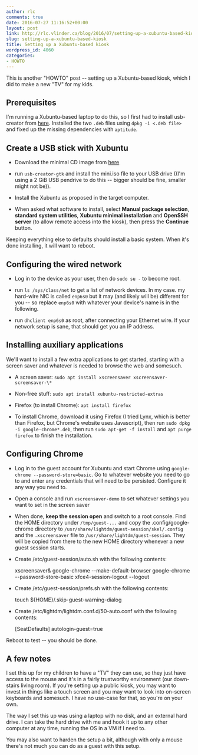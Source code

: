 ```yaml
---
author: rlc
comments: true
date: 2016-07-27 11:16:52+00:00
layout: post
link: http://rlc.vlinder.ca/blog/2016/07/setting-up-a-xubuntu-based-kiosk/
slug: setting-up-a-xubuntu-based-kiosk
title: Setting up a Xubuntu-based kiosk
wordpress_id: 4060
categories:
- HOWTO
---
```


This is another "HOWTO" post -- setting up a Xubuntu-based kiosk, which I did to make a new "TV" for my kids.

<!--more-->



## Prerequisites


I'm running a Xubuntu-based laptop to do this, so I first had to install usb-creator from [here](https://launchpad.net/usb-creator). Installed the two `.deb` files using `dpkg -i <.deb file>` and fixed up the missing dependencies with `aptitude`.



## Create a USB stick with Xubuntu





	
  * Download the minimal CD image from [here](https://help.ubuntu.com/community/Installation/MinimalCD)

	
  * run `usb-creator-gtk` and install the mini.iso file to your USB drive ((I'm using a 2 GiB USB pendrive to do this -- bigger should be fine, smaller might not be)).

	
  * Install the Xubuntu as proposed in the target computer.

	
  * When asked what software to install, select **Manual package selection**, **standard system utilities**, **Xubuntu minimal installation** and **OpenSSH server** (to allow remote access into the kiosk), then press the **Continue** button.




Keeping everything else to defaults should install a basic system. When it's done installing, it will want to reboot.



## Configuring the wired network





	
  * Log in to the device as your user, then do `sudo su -` to become root.

	
  * run `ls /sys/class/net` to get a list of network devices. In my case. my hard-wire NIC is called `enp6s0` but it may (and likely will be) different for you -- so replace `enp6s0` with whatever your device's name is in the following.

	
  * run `dhclient enp6s0` as root, after connecting your Ethernet wire. If your network setup is sane, that should get you an IP address.





## Installing auxiliary applications


We'll want to install a few extra applications to get started, starting with a screen saver and whatever is needed to browse the web and somesuch.





  * A screen saver: `sudo apt install xscreensaver xscreensaver-screensaver-\*`


  * Non-free stuff: `sudo apt install xubuntu-restricted-extras`


  * Firefox (to install Chrome): `apt install firefox`


  * To install Chrome, download it using Firefox (I tried Lynx, which is better than Firefox, but Chrome's website uses Javascript), then run `sudo dpkg -i google-chrome*.deb`, then run `sudo apt-get -f install` and `apt purge firefox` to finish the installation.





## Configuring Chrome





	
  * Log in to the guest account for Xubuntu and start Chrome using `google-chrome --password-store=basic`. Go to whatever website you need to go to and enter any credentials that will need to be persisted. Configure it any way you need to.


	
  * Open a console and run `xscreensaver-demo` to set whatever settings you want to set in the screen saver

	
  * When done, **keep the session open** and switch to a root console. Find the HOME directory under `/tmp/guest-...` and copy the .config/google-chrome directory to `/usr/share/lightdm/guest-session/skel/.config` and the `.xscreensaver` file to `/usr/share/lightdm/guest-session`. They will be copied from there to the new HOME directory whenever a new guest session starts.

	
  * Create /etc/guest-session/auto.sh with the following contents:

    
    xscreensaver&
    google-chrome --make-default-browser
    google-chrome --password-store-basic <first url to surf to>
    xfce4-session-logout --logout


	
  * Create /etc/guest-session/prefs.sh with the following contents:

    
    touch ${HOME}/.skip-guest-warning-dialog


	
  * Create /etc/lightdm/lightdm.conf.d/50-auto.conf with the following contents:

    
    [SeatDefaults]
    autologin-guest=true






Reboot to test -- you should be done.



## A few notes


I set this up for my children to have a "TV" they can use, so they just have access to the mouse and it's in a fairly trustworthy environment (our down-stairs living room). If you're setting up a public kiosk, you may want to invest in things like a touch screen and you may want to look into on-screen keyboards and somesuch. I have no use-case for that, so you're on your own.

The way I set this up was using a laptop with no disk, and an external hard drive. I can take the hard drive with me and hook it up to any other computer at any time, running the OS in a VM if I need to.

You may also want to harden the setup a bit, although with only a mouse there's not much you can do as a guest with this setup.
